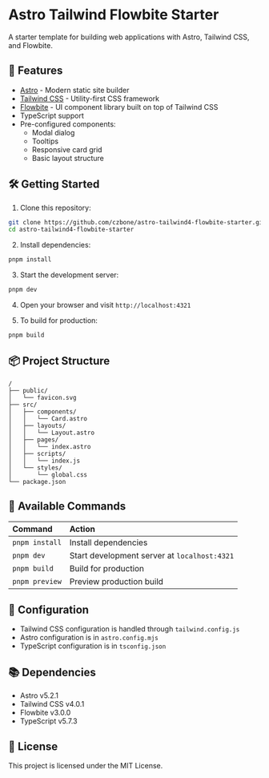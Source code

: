 # Astro Tailwind Flowbite Starter

A starter template for building web applications with Astro, Tailwind CSS, and Flowbite.

## 🚀 Features

- [Astro](https://astro.build/) - Modern static site builder
- [Tailwind CSS](https://tailwindcss.com/) - Utility-first CSS framework
- [Flowbite](https://flowbite.com/) - UI component library built on top of Tailwind CSS
- TypeScript support
- Pre-configured components:
  - Modal dialog
  - Tooltips
  - Responsive card grid
  - Basic layout structure

## 🛠️ Getting Started

1. Clone this repository:
```bash
git clone https://github.com/czbone/astro-tailwind4-flowbite-starter.git
cd astro-tailwind4-flowbite-starter
```

2. Install dependencies:
```bash
pnpm install
```

3. Start the development server:
```bash
pnpm dev
```

4. Open your browser and visit `http://localhost:4321`

5. To build for production:
```bash
pnpm build
```

## 📦 Project Structure

```text
/
├── public/
│   └── favicon.svg
├── src/
│   ├── components/
│   │   └── Card.astro
│   ├── layouts/
│   │   └── Layout.astro
│   ├── pages/
│   │   └── index.astro
│   ├── scripts/
│   │   └── index.js
│   └── styles/
│       └── global.css
└── package.json
```

## 📝 Available Commands

| Command | Action |
| :--- | :--- |
| `pnpm install` | Install dependencies |
| `pnpm dev` | Start development server at `localhost:4321` |
| `pnpm build` | Build for production |
| `pnpm preview` | Preview production build |

## 🔧 Configuration

- Tailwind CSS configuration is handled through `tailwind.config.js`
- Astro configuration is in `astro.config.mjs`
- TypeScript configuration is in `tsconfig.json`

## 📚 Dependencies

- Astro v5.2.1
- Tailwind CSS v4.0.1
- Flowbite v3.0.0
- TypeScript v5.7.3

## 📄 License

This project is licensed under the MIT License.
